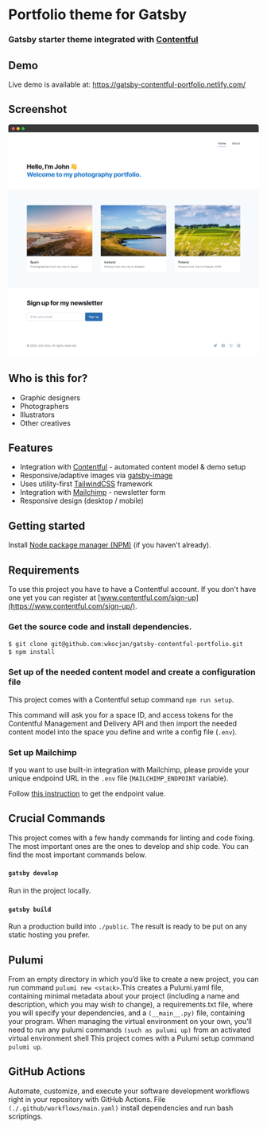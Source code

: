 # Portfolio theme for Gatsby

### Gatsby starter theme integrated with [Contentful](https://www.contentful.com)

## Demo

Live demo is available at:
https://gatsby-contentful-portfolio.netlify.com/

## Screenshot

![The home page](screenshot.png?raw=true)

## Who is this for?

- Graphic designers
- Photographers
- Illustrators
- Other creatives

## Features

- Integration with [Contentful](https://www.contentful.com) - automated content model & demo setup
- Responsive/adaptive images via [gatsby-image](https://www.gatsbyjs.org/packages/gatsby-image/)
- Uses utility-first [TailwindCSS](https://tailwindcss.com/) framework
- Integration with [Mailchimp](https://mailchimp.com/) - newsletter form
- Responsive design (desktop / mobile)

## Getting started

Install [Node package manager (NPM)](https://nodejs.org/) (if you haven't already).

## Requirements

To use this project you have to have a Contentful account. If you don't have one yet you can register at [www.contentful.com/sign-up](https://www.contentful.com/sign-up/).

### Get the source code and install dependencies.

```
$ git clone git@github.com:wkocjan/gatsby-contentful-portfolio.git
$ npm install
```

### Set up of the needed content model and create a configuration file

This project comes with a Contentful setup command `npm run setup`.

This command will ask you for a space ID, and access tokens for the Contentful Management and Delivery API and then import the needed content model into the space you define and write a config file (`.env`).

### Set up Mailchimp

If you want to use built-in integration with Mailchimp, please provide your unique endpoind URL in the `.env` file (`MAILCHIMP_ENDPOINT` variable).

Follow [this instruction](https://www.gatsbyjs.org/packages/gatsby-plugin-mailchimp/?=mailchimp#mailchimp-endpoint) to get the endpoint value.

## Crucial Commands

This project comes with a few handy commands for linting and code fixing. The most important ones are the ones to develop and ship code. You can find the most important commands below.

#### `gatsby develop`

Run in the project locally.

#### `gatsby build`

Run a production build into `./public`. The result is ready to be put on any static hosting you prefer.

## Pulumi 

From an empty directory in which you’d like to create a new project, you can run command `pulumi new <stack>`.This creates a Pulumi.yaml file, containing minimal metadata about your project (including a name and description, which you may wish to change), a requirements.txt file, where you will specify your dependencies, and a `(__main__.py)` file, containing your program.
When managing the virtual environment on your own, you’ll need to run any pulumi commands `(such as pulumi up)` from an activated virtual environment shell
This project comes with a Pulumi setup command `pulumi up`.

## GitHub Actions

Automate, customize, and execute your software development workflows right in your repository with GitHub Actions. File `(./.github/workflows/main.yaml)` install dependencies and run bash scriptings.
